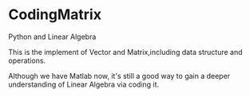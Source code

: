 CodingMatrix
============

Python and Linear Algebra

This is the implement of Vector and Matrix,including data structure and operations.

Although we have Matlab now, it's still a good way to gain a deeper understanding of Linear Algebra via coding it.

